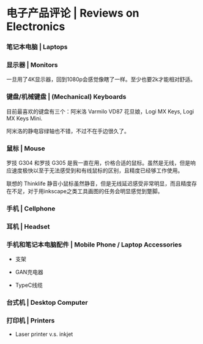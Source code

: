 电子产品评论 | Reviews on Electronics
===

### 笔记本电脑 | Laptops

### 显示器 | Monitors

一旦用了4K显示器，回到1080p会感觉像瞎了一样。至少也要2k才能相对舒适。

### 键盘/机械键盘 | (Mechanical) Keyboards

目前最喜欢的键盘有三个：阿米洛 Varmilo VD87 花旦娘，Logi MX Keys, Logi MX Keys Mini.

阿米洛的静电容绿轴也不错，不过不在手边很久了。

### 鼠标 | Mouse

罗技 G304 和罗技 G305 是我一直在用，价格合适的鼠标。虽然是无线，但是响应速度极快以至于无法感受到和有线鼠标的区别，且精度已经够工作使用。

联想的 Thinklife 静音小鼠标虽然静音，但是无线延迟感受非常明显，而且精度存在不足，对于用inkscape之类工具画图的任务会明显感觉到蹩脚。

### 手机 | Cellphone

### 耳机 | Headset

### 手机和笔记本电脑配件 | Mobile Phone / Laptop Accessories

* 支架

* GAN充电器

* TypeC线缆

### 台式机 | Desktop Computer

### 打印机 | Printers

* Laser printer v.s. inkjet
